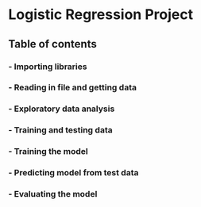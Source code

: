 # Logistic Regression Project
## **Table of contents**
### - Importing libraries
### - Reading in file and getting data
### - Exploratory data analysis
### - Training and testing data 
### - Training the model
### - Predicting model from test data
### - Evaluating the model 
